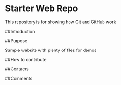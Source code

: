 # Starter Web Repo

This repository is for showing how Git and GitHub work

##Introduction

##Purpose

Sample website with plenty of files for demos

##How to contribute

##Contacts

##Comments